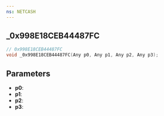 ```yaml
---
ns: NETCASH
---
```

## _0x998E18CEB44487FC

```c
// 0x998E18CEB44487FC
void _0x998E18CEB44487FC(Any p0, Any p1, Any p2, Any p3);
```


## Parameters
* **p0**: 
* **p1**: 
* **p2**: 
* **p3**: 

